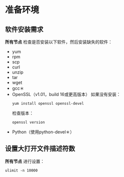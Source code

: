 准备环境
================================================================================
## 软件安装需求
**所有节点** 检查是否安装以下软件，然后安装缺失的软件：
+ yum
+ rpm
+ scp
+ curl
+ unzip
+ tar
+ wget
+ gcc＊
+ OpenSSL（v1.01，build 16或更高版本）
    如果没有安装：
    ```shell
    yum install openssl openssl-devel
    ```
    检查版本：
    ```shell
    openssl version
    ```
+ Python（使用python-devel＊）

## 设置大打开文件描述符数
**所有节点** 进行设置：
```shell 
ulimit -n 10000
```
